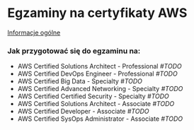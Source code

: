 # Egzaminy na certyfikaty AWS

[Informacje ogólne](./informacje-ogólne)

### Jak przygotować się do egzaminu na:
- AWS Certified Solutions Architect - Professional *#TODO*
- AWS Certified DevOps Engineer - Professional *#TODO*
- AWS Certified Big Data - Specialty *#TODO*
- AWS Certified Advanced Networking - Specialty *#TODO*
- AWS Certified Certified Security - Specialty *#TODO*
- AWS Certified Solutions Architect - Associate *#TODO*
- AWS Certified Developer - Associate *#TODO*
- AWS Certified SysOps Administrator - Associate *#TODO*